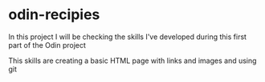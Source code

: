 # odin-recipies

In this project I will be checking the skills I've developed during this first part of the Odin project

This skills are creating a basic HTML page with links and images and using git